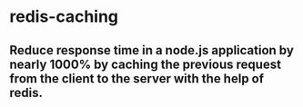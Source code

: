 # redis-caching

## Reduce response time in a node.js application by nearly 1000% by caching the previous request from the client to the server with the help of redis.

